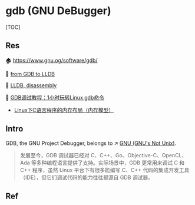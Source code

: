 # gdb (GNU DeBugger)

[TOC]



## Res
🏠 https://www.gnu.og/software/gdb/

📖 [from GDB to LLDB](https://lldb.llvm.org/use/map.html)

📖 [LLDB, disassembly](https://liangmc.com/archives/03lldb汇编调试md)

📖 [GDB调试教程：1小时玩转Linux gdb命令](http://c.biancheng.net/gdb/)
- [Linux下C语言程序的内存布局（内存模型）](http://c.biancheng.net/view/vip_2097.html)



## Intro
GDB, the GNU Project Debugger, belongs to ↗ [GNU (GNU's Not Unix)](../../../../../🥷🏼%20Operating%20System%20(Tech)/Linux%20(Derived%20From%20UNIX%20Family)/🐑%20GNU%20(GNU's%20Not%20Unix)/GNU%20(GNU's%20Not%20Unix).md).

> 发展至今，GDB 调试器已经对 C、C++、Go、Objective-C、OpenCL、Ada 等多种编程语言提供了支持。实际场景中，GDB 更常用来调试 C 和 C++ 程序，虽然 Linux 平台下有很多能编写 C、C++ 代码的集成开发工具（IDE），但它们调试代码的能力往往都源自 GDB 调试器。



## Ref
[gdb 的配置、插件plugin与多彩显示]:https://www.cnblogs.com/welhzh/p/13958736.html
